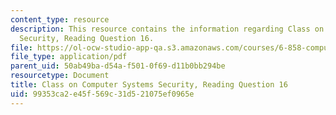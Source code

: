 ```yaml
---
content_type: resource
description: This resource contains the information regarding Class on Computer Systems
  Security, Reading Question 16.
file: https://ol-ocw-studio-app-qa.s3.amazonaws.com/courses/6-858-computer-systems-security-fall-2014/99353ca2e45f569c31d521075ef0965e_MIT6_858F14_Reading16.pdf
file_type: application/pdf
parent_uid: 50ab49ba-d54a-f501-0f69-d11b0bb294be
resourcetype: Document
title: Class on Computer Systems Security, Reading Question 16
uid: 99353ca2-e45f-569c-31d5-21075ef0965e
---
```

